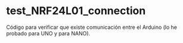 # test_NRF24L01_connection
Código para verificar que existe comunicación entre el Arduino (lo he probado para UNO y para NANO).
